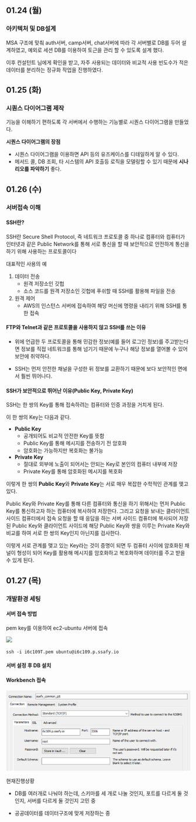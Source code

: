 ## 01.24 (월)

### 아키텍처 및 DB설계

MSA 구조에 맞춰 auth서버, camp서버, chat서버에 따라 각 서버별로 DB를 두어 설계하였고, 예외로 세션 DB를 이용하여 토근을 관리 할 수 있도록 설계 했다.

이후 컨설턴트 님에게 확인을 받고, 자주 사용되는 데이터와 비교적 사용 빈도수가 적은 데이터를 분리하는 정규화 작업을 진행하였다.



## 01.25 (화)

### 시퀀스 다이어그램 제작

기능을 이해하기 편하도록 각 서버에서 수행하는 기능별로 시퀀스 다이어그램을 만들었다.

**시퀀스 다이어그램의 장점**

- 시퀀스 다이어그램을 이용하면 API 등의 유즈케이스를 디테일하게 알 수 있다.
- 메서드 콜, DB 조회, 타 시스템의 API 호출등 로직을 모델링할 수 있기 때문에 **시나리오를 파악하기** 좋다.



## 01.26 (수)

### 서버접속 이해

#### SSH란?

SSH란 Secure Shell Protocol, 즉 네트워크 프로토콜 중 하나로 컴퓨터와 컴퓨터가 인터넷과 같은 Public Network를 통해 서로 통신을 할 때 보안적으로 안전하게 통신을 하기 위해 사용하는 프로토콜이다

대표적인 사용의 예

1. 데이터 전송
   - 원격 저장소인 깃헙
   - 소스 코드를 원격 저장소인 깃헙에 푸쉬할 때 SSH를 활용해 파일을 전송
2. 원격 제어
   - AWS의 인스턴스 서버에 접속하여 해당 머신에 명령을 내리기 위해 SSH를 통한 접속



#### FTP와 Telnet과 같은 프로토콜을 사용하지 않고 SSH를 쓰는 이유

- 위에 언급한 두 프로토콜을 통해 민감한 정보(예를 들어 로그인 정보)를 주고받는다면 정보를 직접 네트워크를 통해 넘기기 때문에 누구나 해당 정보를 열어볼 수 있어 보안에 취약하다.

- SSH는 먼저 안전한 채널을 구성한 뒤 정보를 교환하기 때문에 보다 보안적인 면에서 훨씬 뛰어나다.

  

#### SSH가 보안적으로 뛰어난 이유(Public Key, Private Key)

SSH는 한 쌍의 Key를 통해 접속하려는 컴퓨터와 인증 과정을 거치게 된다.

이 한 쌍의 Key는 다음과 같다.

- **Public Key**
  - 공개되어도 비교적 안전한 Key를 뜻함
  - Public Key를 통해 메시지를 전송하기 전 암호화
  - 암호화는 가능하지만 복호화는 불가능
- **Private Key**
  - 절대로 외부에 노출이 되어서는 안되는 Key로 본인의 컴퓨터 내부에 저장
  - Private Key를 통해 암호화된 메시지를 복호화

이렇게 한 쌍의 **Public Key**와 **Private Key**는 서로 매우 복잡한 수학적인 관계를 맺고 있다.

Public Key와 Private Key를 통해 다른 컴퓨터와 통신을 하기 위해서는 먼저 Public Key를 통신하고자 하는 컴퓨터에 복사하여 저장한다. 그리고 요청을 보내는 클라이언트 사이드 컴퓨터에서 접속 요청을 할 때 응답을 하는 서버 사이드 컴퓨터에 복사되어 저장된 Public Key와 클라이언트 사이드에 해당 Public Key와 쌍을 이루는 Private Key와 비교를 하여 서로 한 쌍의 Key인지 아닌지를 검사한다.

이렇게 서로 관계를 맺고 있는 Key라는 것이 증명이 되면 두 컴퓨터 사이에 암호화된 채널이 형성이 되어 Key를 활용해 메시지를 암호화하고 복호화하며 데이터를 주고 받을 수 있게 된다.



## 01.27 (목)

### 개발환경 세팅

#### 서버 접속 방법

pem key를 이용하여 ec2-ubuntu 서버에 접속

![](D:\D_downloads\D_YS\sickosik_git\S06P12C109\이윤식\images\캡처.PNG)

```
ssh -i i6c109T.pem ubuntu@i6c109.p.ssafy.io
```



#### 서버 설정 후 DB 설치

#### Workbench 접속

![](./images/캡처2.PNG)



현재진행상황

- DB를 여러개로 나눠야 하는데, 스키마를 세 개로 나눌 것인지, 포트를 다르게 둘 것인지, 서버를 다르게 둘 것인지 고민 중

- 공공데이터를 데이터구조에 맞게 저장하는 중